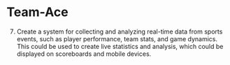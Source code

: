 # Team-Ace
7) Create a system for collecting and analyzing real-time data from sports events, such as player performance, team stats, and game dynamics. This could be used to create live statistics and analysis, which could be displayed on scoreboards and mobile devices.
